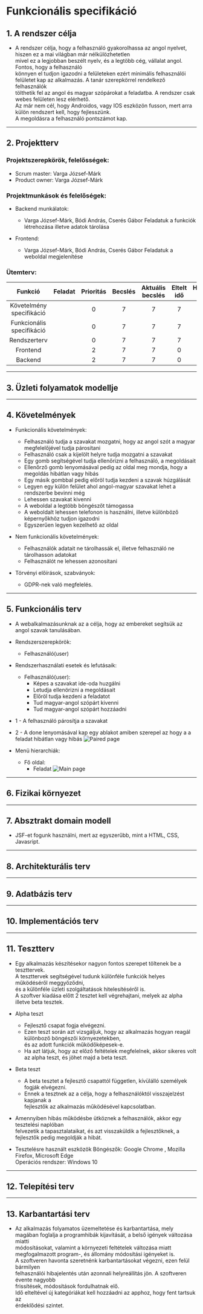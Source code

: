 # **Funkcionális specifikáció**
## 1. A rendszer célja
* A rendszer célja, hogy a felhasználó gyakorolhassa az angol nyelvet, hiszen ez a mai világban már nélkülözhetetlen <br>
mivel ez a legjobban beszélt nyelv, és a legtöbb cég, vállalat angol. Fontos, hogy a felhasználó<br>
könnyen el tudjon igazodni a felületeken ezért minimális felhasználói<br>
felületet kap az alkalmazás. A tanár szerepkörrel rendelkező felhasználók<br>
tölthetik fel az angol és magyar szópárokat a feladatba.  A rendszer csak webes felületen lesz elérhető. <br>
Az már nem cél, hogy Androidos, vagy IOS eszközön fusson, mert arra külön rendszert kell, hogy fejlesszünk.<br>
 A megoldásra a felhasználó pontszámot kap.
---
## 2. Projektterv
### Projektszerepkörök, felelősségek:
* Scrum master: Varga József-Márk
* Product owner: Varga József-Márk

### Projektmunkások és felelőségek:

* Backend munkálatok:
    * Varga József-Márk, Bódi András, Cserés Gábor Feladatuk a funkciók létrehozása illetve adatok tárolása

* Frontend:
    * Varga József-Márk, Bódi András, Cserés Gábor Feladatuk a weboldal megjelenítése

### Ütemterv:

|          Funkció        |Feladat|Prioritás|Becslés|Aktuális becslés|Eltelt idő|Hátralévő idő|
|          :----:         |:----: |  :----: | :----:|     :----:     |  :----:  |    :----:   |
|Követelmény specifikáció |       |0	    |7      |7               |7		|       0     |
|Funkcionális specifikáció| 	  |0	    |7	    |7		     |7		|	0     |
|       Rendszerterv      | 	  |0        |7      |7		     |7		|	0     |
|         Frontend        | 	  |2   	    |7      |7	       	     |0		|	7     |
|         Backend         | 	  |2	    |7      |7		     |0		|	7     |
---
## 3. Üzleti folyamatok modellje

---
## 4. Követelmények
* Funkcionális követelmények:
    * Felhasználó tudja a szavakat mozgatni, hogy az angol szót a magyar megfelelőjével tudja párosítani
    * Felhasználó csak a kijelölt helyre tudja mozgatni a szavakat
    * Egy gomb segítségével tudja ellenőrizni a felhasználó, a megoldásait
    * Ellenőrző gomb lenyomásával pedig az oldal meg mondja, hogy a megoldás hibátlan vagy hibás
    * Egy másik gombbal pedig előröl tudja kezdeni a szavak húzgálását
    * Legyen egy külön felület ahol angol-magyar szavakat lehet a rendszerbe bevinni még
    * Lehessen szavakat kivenni
    * A weboldal a legtöbb böngészőt támogassa
    * A weboldalt lehessen telefonon is használni, illetve különböző képernyőkhöz tudjon igazodni
    * Egyszerűen legyen kezelhető az oldal	

* Nem funkcionális követelmények:
    * Felhasználók adatait ne tárolhassák el, illetve felhasználó ne tárolhasson adatokat
    * Felhasználót ne lehessen azonosítani

* Törvényi előírások, szabványok:
    * GDPR-nek való megfelelés.
---
## 5. Funkcionális terv
* A webalkalmazásunknak az a célja, hogy az embereket segítsük az angol szavak tanulásában. 
* Rendszerszerepkörök:
    * Felhasználó(user)

* Rendszerhasználati esetek és lefutásaik:
    * Felhasználó(user):
        * Képes a szavakat ide-oda huzgálni
        * Letudja ellenörizni a megoldásait
        * Előröl tudja kezdeni a feladatot
        * Tud magyar-angol szópárt kivenni
        * Tud magyar-angol szópárt hozzáadni
 
* 1 - A felhasználó párosítja a szavakat 
* 2 - A done lenyomásával kap egy ablakot amiben szerepel az hogy a a feladat hibátlan vagy hibás
![Paired page](/doc/resource/pairedPage.png)

* Menü hierarchiák:
    * Fő oldal:
        * Feladat
![Main page](/doc/resource/mainPage.png)
---
## 6. Fizikai környezet

---
## 7. Absztrakt domain modell
* JSF-et fogunk használni, mert az egyszerűbb, mint  a HTML, CSS, Javasript.


---
## 8. Architekturális terv

---
## 9. Adatbázis terv

---
## 10. Implementációs terv

---
## 11. Tesztterv
* Egy alkalmazás készítésekor nagyon fontos szerepet töltenek be a teszttervek.<br>
A teszttervek segítségével tudunk különféle funkciók helyes működéséről meggyőződni,<br>
 és a különféle üzleti szolgáltatások hitelesítéséről is.<br>
A szoftver kiadása előtt 2 tesztet kell végrehajtani, melyek az alpha illetve beta tesztek.

* Alpha teszt
    * Fejlesztő csapat fogja elvégezni.
    * Ezen teszt során azt vizsgáljuk, hogy az alkalmazás hogyan reagál különboző böngészői környezetekben,<br>
     és az adott funkciók működőképesek-e.
    * Ha azt látjuk, hogy az előző feltételek megfelelnek, akkor sikeres volt az alpha teszt, és jöhet majd a beta teszt.

* Beta teszt
    * A beta tesztet a fejlesztő csapattól független, kívülálló személyek fogják elvégezni.
    * Ennek a tesztnek az a célja, hogy a felhasználóktól visszajelzést kapjanak a <br>
    fejlesztők az alkalmazás működésével kapcsolatban.

* Amennyiben hibás működésbe ütköznek a felhasználók, akkor egy tesztelési naplóban <br>
felvezetik a tapasztalataikat, és azt visszaküldik a fejlesztőknek, a fejlesztők pedig megoldják a hibát.

* Tesztelésre használt eszközök
Böngészők: Google Chrome , Mozilla Firefox, Microsoft Edge <br>
Operációs rendszer: Windows 10 

---
## 12. Telepítési terv

---
## 13. Karbantartási terv
* Az alkalmazás folyamatos üzemeltetése és karbantartása, mely <br>
magában foglalja a programhibák kijavítását, a belső igények változása miatti <br>
módosításokat, valamint a környezeti feltételek változása miatt <br>
megfogalmazott program-, és állomány módosítási igényeket is. <br>
A szoftveren havonta szeretnénk karbantartásokat végezni, ezen felül bármilyen <br>
felhasználói hibajelentés után azonnali helyreállítás jön. A szoftveren évente nagyobb<br>
 frissítések, módosítások fordulhatnak elő. <br>
Idő elteltével új kategóriákat kell hozzáadni az apphoz, hogy fent tartsuk az <br>
érdeklődési szintet.

